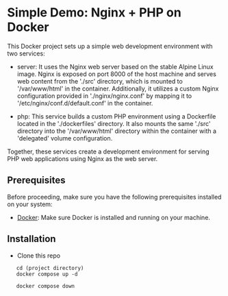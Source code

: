 # Simple Demo: Nginx + PHP on Docker
This Docker project sets up a simple web development environment with two services:

* server: It uses the Nginx web server based on the stable Alpine Linux image. Nginx is exposed on port 8000 of the host machine and serves web content from the './src' directory, which is mounted to '/var/www/html' in the container. Additionally, it utilizes a custom Nginx configuration provided in './nginx/nginx.conf' by mapping it to '/etc/nginx/conf.d/default.conf' in the container.

* php: This service builds a custom PHP environment using a Dockerfile located in the './dockerfiles' directory. It also mounts the same './src' directory into the '/var/www/html' directory within the container with a 'delegated' volume configuration.

Together, these services create a development environment for serving PHP web applications using Nginx as the web server.

## Prerequisites
Before proceeding, make sure you have the following prerequisites installed on your system:
* [Docker](https://www.docker.com/): Make sure Docker is installed and running on your machine.

## Installation
* Clone this repo
```
   cd (project directory)
   docker compose up -d
   
   docker compose down
```
